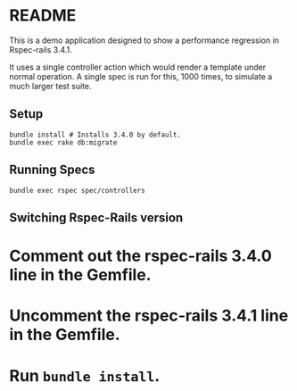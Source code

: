 README
======

This is a demo application designed to show a performance regression in
Rspec-rails 3.4.1.

It uses a single controller action which would render a template under normal
operation. A single spec is run for this, 1000 times, to simulate a much larger
test suite.

Setup
-----

    bundle install # Installs 3.4.0 by default.
    bundle exec rake db:migrate

Running Specs
-------------

    bundle exec rspec spec/controllers

Switching Rspec-Rails version
-----------------------------

# Comment out the rspec-rails 3.4.0 line in the Gemfile.
# Uncomment the rspec-rails 3.4.1 line in the Gemfile.
# Run `bundle install`.
